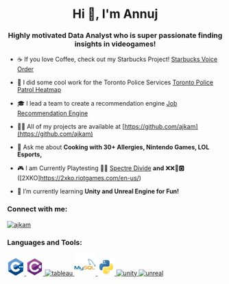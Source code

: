 <h1 align="center">Hi 👋, I'm Annuj</h1>
<h3 align="center">Highly motivated Data Analyst who is super passionate finding insights in videogames!</h3>

- ☕ If you love Coffee, check out my Starbucks Project! [Starbucks Voice Order](https://github.com/ajkam/Starbucks-Voice-Order)

- 👮 I did some cool work for the Toronto Police Services [Toronto Police Patrol Heatmap](https://github.com/ajkam/Toronto-Police-Patrol-Heatmap)

- 🎓 I lead a team to create a recommendation engine [Job Recommendation Engine](https://github.com/ajkam/Job-Recommendation-Engine)

- 👨‍💻 All of my projects are available at [https://github.com/ajkam](https://github.com/ajkam)

- 💬 Ask me about **Cooking with 30+ Allergies, Nintendo Games, LOL Esports,**

- 🎮  I am Currently Playtesting 👻➗ [Spectre Divide](https://playspectre.com) **and** ❌❌👊🅾️ ([2XKO]https://2xko.riotgames.com/en-us/)
  
- 🌱 I’m currently learning **Unity and Unreal Engine for Fun!**


<h3 align="left">Connect with me:</h3>
<p align="left">
<a href="https://linkedin.com/in/ajkam" target="blank"><img align="center" src="https://raw.githubusercontent.com/rahuldkjain/github-profile-readme-generator/master/src/images/icons/Social/linked-in-alt.svg" alt="ajkam" height="30" width="40" /></a>
</p>

<h3 align="left">Languages and Tools:</h3>
<p align="left">
  <a href="https://www.w3schools.com/cpp/" target="_blank" rel="noreferrer">
    <img src="https://raw.githubusercontent.com/devicons/devicon/master/icons/cplusplus/cplusplus-original.svg" alt="cplusplus" width="40" height="40"/>
  </a>
  <a href="https://www.w3schools.com/cs/" target="_blank" rel="noreferrer">
    <img src="https://raw.githubusercontent.com/devicons/devicon/master/icons/csharp/csharp-original.svg" alt="csharp" width="40" height="40"/>
  </a>
  <a href="https://www.tableau.com/" target="_blank" rel="noreferrer">
    <img src="https://raw.githubusercontent.com/ajkam/logo/main/TB.png" alt="tableau" width="40" height="40"/>
  </a>
  <a href="https://www.mysql.com/" target="_blank" rel="noreferrer">
    <img src="https://raw.githubusercontent.com/devicons/devicon/master/icons/mysql/mysql-original-wordmark.svg" alt="mysql" width="50" height="50"/>
  </a>
  <a href="https://www.python.org" target="_blank" rel="noreferrer">
    <img src="https://raw.githubusercontent.com/devicons/devicon/master/icons/python/python-original.svg" alt="python" width="40" height="40"/>
  </a>
  <a href="https://unity.com/" target="_blank" rel="noreferrer">
    <img src="https://www.vectorlogo.zone/logos/unity3d/unity3d-icon.svg" alt="unity" width="40" height="40"/>
  </a>
  <a href="https://unrealengine.com/" target="_blank" rel="noreferrer">
    <img src="https://raw.githubusercontent.com/kenangundogan/fontisto/036b7eca71aab1bef8e6a0518f7329f13ed62f6b/icons/svg/brand/unreal-engine.svg" alt="unreal" width="40" height="40"/>
  </a>
</p>

